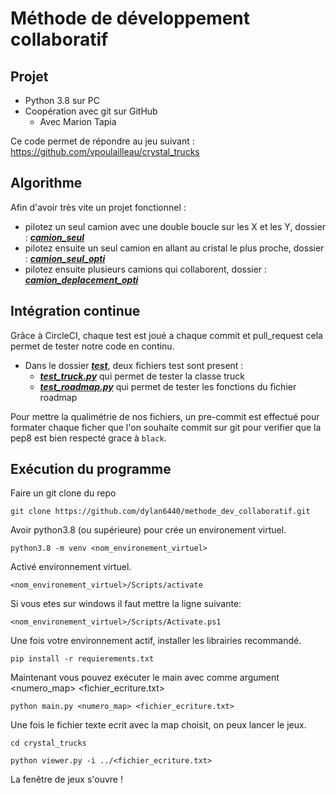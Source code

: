 # Méthode de développement collaboratif

## Projet

* Python 3.8 sur PC
* Coopération avec git sur GitHub
  * Avec Marion Tapia

Ce code permet de répondre au jeu suivant : https://github.com/vpoulailleau/crystal_trucks

## Algorithme

Afin d'avoir très vite un projet fonctionnel :
* pilotez un seul camion avec une double boucle sur les X et les Y, dossier : [**_camion_seul_**](./camion_seul)
* pilotez ensuite un seul camion en allant au cristal le plus proche, dossier : [**_camion_seul_opti_**](./camion_seul_opti)
* pilotez ensuite plusieurs camions qui collaborent, dossier : [**_camion_deplacement_opti_**](./camion_deplacement_opti)

## Intégration continue
                             
Grâce à CircleCI, chaque test est joué a chaque commit et pull_request cela permet de tester notre code en continu. 

* Dans le dossier [**_test_**](./test), deux fichiers test sont present :
  * **_[test_truck.py](./test/test_truck.py)_** qui permet de tester la classe truck
  * **_[test_roadmap.py](./test/test_roadmap.py)_** qui permet de tester les fonctions du fichier roadmap

Pour mettre la qualimétrie de nos fichiers, un pre-commit est effectué pour formater chaque ficher que l'on souhaite
commit sur git pour verifier que la pep8 est bien respecté grace à `black`.


## Exécution du programme

Faire un git clone du repo

`git clone https://github.com/dylan6440/methode_dev_collaboratif.git`

Avoir python3.8 (ou supérieure) pour crée un environement virtuel.

`python3.8 -m venv <nom_environement_virtuel>`

Activé environnement virtuel.

`<nom_environement_virtuel>/Scripts/activate` 

Si vous etes sur windows il faut mettre la ligne suivante:

`<nom_environement_virtuel>/Scripts/Activate.ps1` 

Une fois votre environnement actif, installer les librairies recommandé.

`pip install -r requierements.txt`

Maintenant vous pouvez exécuter le main avec comme argument <numero_map> <fichier_ecriture.txt>

`python main.py <numero_map> <fichier_ecriture.txt>`

Une fois le fichier texte ecrit avec la map choisit, on peux lancer le jeux.

`cd crystal_trucks`

`python viewer.py -i ../<fichier_ecriture.txt>`

La fenêtre de jeux s'ouvre !
